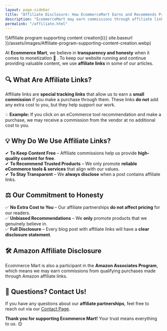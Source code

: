 ```yaml
---
layout: page-sidebar
title: "Affiliate Disclosure: How EcommerceMart Earns and Recommends Products"
description: "EcommerceMart may earn commissions through affiliate links at no extra cost to you. Read how we choose and promote products."
permalink: "/affiliate.html"
---
```


![Affiliate program supporting content creation]({{ site.baseurl }}/assets/images/Affiliate-program-supporting-content-creation.webp)

At  **Ecommerce Mart**, we believe in **transparency and honesty** when it comes to monetization 📝 . To keep our website running and continue providing valuable content, we use **affiliate links** in some of our articles.  

## 🔍 **What Are Affiliate Links?**  

Affiliate links are **special tracking links** that allow us to earn a **small commission** if you make a purchase through them. These links **do not** add any extra cost to you, but they help support our work.  

💡 **Example:** If you click on an eCommerce tool recommendation and make a purchase, we may receive a commission from the vendor at no additional cost to you.  

## 💡 **Why Do We Use Affiliate Links?**  

✔ **To Keep Content Free** – Affiliate commissions help us provide **high-quality content for free**.  
✔ **To Recommend Trusted Products** – We only promote **reliable eCommerce tools & services** that align with our values.  
✔ **To Stay Transparent** – We **always disclose** when a post contains affiliate links.  

## ⚖️ **Our Commitment to Honesty**  

✅ **No Extra Cost to You** – Our affiliate partnerships **do not affect pricing** for our readers.  
✅ **Unbiased Recommendations** – We **only** promote products that we genuinely believe in.  
✅ **Full Disclosure** – Every blog post with affiliate links will have a **clear disclosure statement**.  

## 🛠 **Amazon Affiliate Disclosure**  

Ecommerce Mart is also a participant in the **Amazon Associates Program**, which means we may earn commissions from qualifying purchases made through Amazon affiliate links.  

## 📢 **Questions? Contact Us!**  

If you have any questions about our **affiliate partnerships**, feel free to reach out via our [Contact Page](/contact-us/).  

**Thank you for supporting Ecommerce Mart!** Your trust means everything to us. 😊  
